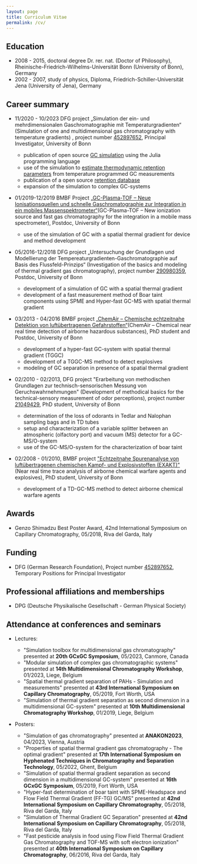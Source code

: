 ```yaml
---
layout: page
title: Curriculum Vitae
permalink: /cv/
---
```


## Education
* 2008 - 2015, doctoral degree Dr. rer. nat. (Doctor of Philosophy), Rheinische-Friedrich-Wilhelms-Universität Bonn (University of Bonn), Germany
* 2002 - 2007, study of physics, Diploma, Friedrich-Schiller-Universität Jena (University of Jena), Germany

## Career summary

* 11/2020 - 10/2023 DFG project „Simulation der ein- und mehrdimensionalen Gaschromatographie mit Temperaturgradienten“ (Simulation of one and multidimensional gas chromatography with temperature gradients) , project number [452897652](https://gepris.dfg.de/gepris/projekt/452897652?context=projekt&task=showDetail&id=452897652&), Principal Investigator, University of Bonn
  * publication of open source [GC simulation](https://github.com/JanLeppert/GasChromatographySimulator.jl) using the Julia programming language
  * use of the simulation to [estimate thermodynamic retention parameters](https://github.com/JanLeppert/RetentionParameterEstimator) from temperature programmed GC measurements
  * publication of a open source [retention database](https://github.com/JanLeppert/RetentionData)
  * expansion of the simulation to complex GC-systems

* 01/2019-12/2019 BMBF Project [„GC-Plasma-TOF – Neue Ionisationsquellen und schnelle Gaschromatographie zur Integration in ein mobiles Massenspektrometer“](https://www.sifo.de/sifo/shareddocs/Downloads/files/projektumriss_gc-plasma-tof.pdf?__blob=publicationFile&v=3)(GC-Plasma-TOF – New ionization source and fast gas chromatography for the integration in a mobile mass spectrometer), Postdoc, University of Bonn
  * use of the simulation of GC with a spatial thermal gradient for device and method development

* 05/2016-12/2018 DFG project „Untersuchung der Grundlagen und Modellierung der Tempereaturgradienten-Gaschromatographie auf Basis des Flussfeld-Prinzips“ (Investigation of the basics and modeling of thermal gradient gas chromatography), project number [290980359](https://gepris.dfg.de/gepris/projekt/290980359), Postdoc, University of Bonn
  * development of a simulation of GC with a spatial thermal gradient
  * development of a fast measurement method of Boar taint components using SPME and Hyper-fast GC-MS with spatial thermal gradient

* 03/2013 - 04/2016 BMBF project [„ChemAir – Chemische echtzeitnahe Detektion von luftübertragenen Gefahrstoffen“](https://www.sifo.de/sifo/shareddocs/Downloads/files/projektumriss_chemair.pdf?__blob=publicationFile&v=2)(ChemAir – Chemical near real time detection of airborne hazardous substances), PhD student and Postdoc, University of Bonn
  * development of a hyper-fast GC-system with spatial thermal gradient (TGGC)
  * development of a TGGC-MS method to detect explosives
  * modeling of GC separation in presence of a spatial thermal gradient

* 02/2010 - 02/2013, DFG project "Erarbeitung von methodischen Grundlagen zur technisch-sensorischen Messung von Geruchswahrnehmungen" (Development of methodical basics for the technical-sensory measurement of odor perceptions), project number [21049429](https://gepris.dfg.de/gepris/projekt/21049429), PhD student, University of Bonn
  * determination of the loss of odorants in Tedlar and Nalophan sampling bags and in TD tubes
  * setup and characterization of a variable splitter between an atmospheric (olfactory port) and vacuum (MS) detector for a GC-MS/O-system
  * use of the GC-MS/O-system for the characterization of boar taint 

* 02/2008 - 01/2010, BMBF project ["Echtzeitnahe Spurenanalyse von luftübertragenen chemischen Kampf- und Explosivstoffen (EXAKT)"](https://www.sifo.de/sifo/shareddocs/Downloads/files/cbrne_600x800_exakt.pdf?__blob=publicationFile&v=2)(Near real time trace analysis of airborne chemical warfare agents and explosives), PhD student, University of Bonn
  * development of a TD-GC-MS method to detect airborne chemical warfare agents

## Awards
* Genzo Shimadzu Best Poster Award, 42nd International Symposium on Capillary Chromatography, 05/2018, Riva del Garda, Italy
  
## Funding
* DFG (German Research Foundation), Project number [452897652](https://gepris.dfg.de/gepris/projekt/452897652?context=projekt&task=showDetail&id=452897652&), Temporary Positions for Principal Investigator

## Professional affiliations and memberships
* DPG (Deutsche Physikalische Gesellschaft - German Physical Society)

## Attendance at conferences and seminars
* Lectures:
  * "Simulation toolbox for multidimensional gas chromatography" presented at **20th GCxGC Symposium**, 05/2023, Canmore, Canada
  * "Modular simulation of complex gas chromatographic systems" presented at **14th Multidimensional Chromatography Workshop**, 01/2023, Liege, Belgium 
  * "Spatial thermal gradient separation of PAHs - Simulation and measurements" presented at **43rd International Symposium on Capillary Chromatography**, 05/2019, Fort Worth, USA 
  * "Simulation of thermal gradient separation as second dimension in a multidimensional GC-system" presented at **10th Multidimensional Chromatography Workshop**, 01/2019, Liege, Belgium

* Posters:
  * "Simulation of gas chromatography" presented at **ANAKON2023**, 04/2023, Vienna, Austria
  * "Properties of spatial thermal gradient gas chromatography - The optimal gradient" presented at **17th International Symposium on Hyphenated Techniques in Chromatography and Separation Technology**, 05/2022, Ghent, Belgium
  * "Simulation of spatial thermal gradient separation as second dimension in a multidimensional GC-system" presented at **16th GCxGC Symposium**, 05/2019, Fort Worth, USA
  * "Hyper-fast determination of boar taint with SPME-Headspace and Flow Field Thermal Gradient (FF-TG) GC/MS" presented at **42nd International Symposium on Capillary Chromatography**, 05/2018, Riva del Garda, Italy
  * "Simulation of Thermal Gradient GC Separation" presented at **42nd International Symposium on Capillary Chromatography**, 05/2018, Riva del Garda, Italy
  * "Fast pesticide analysis in food using Flow Field Thermal Gradient Gas Chromatography and TOF-MS with soft electron ionization" presented at **40th International Symposium on Capillary Chromatography**, 06/2016, Riva del Garda, Italy

